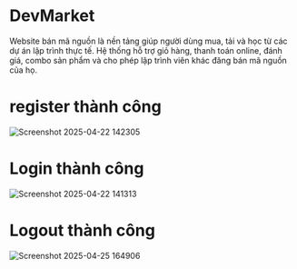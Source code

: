 # DevMarket
Website bán mã nguồn là nền tảng giúp người dùng mua, tải và học từ các dự án lập trình thực tế. Hệ thống hỗ trợ giỏ hàng, thanh toán online, đánh giá, combo sản phẩm và cho phép lập trình viên khác đăng bán mã nguồn của họ.

# register thành công
![Screenshot 2025-04-22 142305](https://github.com/user-attachments/assets/ef61cdcf-a65a-4f0a-9250-f39e2b49ceb8)

# Login thành công
![Screenshot 2025-04-22 141313](https://github.com/user-attachments/assets/ee2e156a-f3a0-4669-bd53-dd5aa9d954e8)

# Logout thành công
![Screenshot 2025-04-25 164906](https://github.com/user-attachments/assets/e7bf107d-722a-4fd2-befe-f694d0c8b50b)
